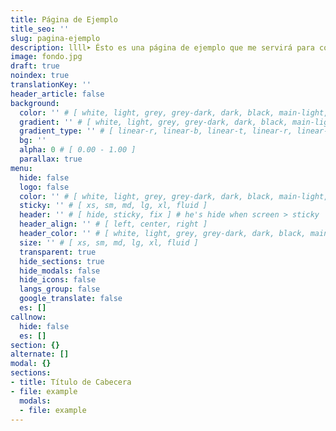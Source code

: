 ```yaml
---
title: Página de Ejemplo
title_seo: ''
slug: pagina-ejemplo
description: llll➤ Ésto es una página de ejemplo que me servirá para copiar y pegar valores ✅ by lorensansol.
image: fondo.jpg
draft: true
noindex: true
translationKey: ''
header_article: false
background:
  color: '' # [ white, light, grey, grey-dark, dark, black, main-light, main-dark, alt-light, alt-dark ]
  gradient: '' # [ white, light, grey, grey-dark, dark, black, main-light, main-dark, alt-light, alt-dark ]
  gradient_type: '' # [ linear-r, linear-b, linear-t, linear-r, linear-l, linear-tr, linear-br, linear-tl, linear-bl, circle, circle-alt, radial, radial-alt ]
  bg: ''
  alpha: 0 # [ 0.00 - 1.00 ]
  parallax: true
menu:
  hide: false
  logo: false
  color: '' # [ white, light, grey, grey-dark, dark, black, main-light, main-dark, alt-light, alt-dark ]
  sticky: '' # [ xs, sm, md, lg, xl, fluid ]
  header: '' # [ hide, sticky, fix ] # he's hide when screen > sticky
  header_align: '' # [ left, center, right ]
  header_color: '' # [ white, light, grey, grey-dark, dark, black, main-light, main-dark, alt-light, alt-dark ]
  size: '' # [ xs, sm, md, lg, xl, fluid ]
  transparent: true
  hide_sections: true
  hide_modals: false
  hide_icons: false
  langs_group: false
  google_translate: false
  es: []
callnow:
  hide: false
  es: []
section: {}
alternate: []
modal: {}
sections:
- title: Título de Cabecera
- file: example
  modals:
  - file: example
---
```

